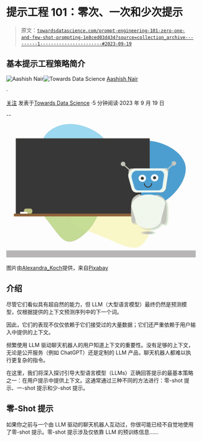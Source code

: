 # 提示工程 101：零次、一次和少次提示

> 原文：[`towardsdatascience.com/prompt-engineering-101-zero-one-and-few-shot-prompting-1e8ced03d434?source=collection_archive---------1-----------------------#2023-09-19`](https://towardsdatascience.com/prompt-engineering-101-zero-one-and-few-shot-prompting-1e8ced03d434?source=collection_archive---------1-----------------------#2023-09-19)

## 基本提示工程策略简介

[](https://medium.com/@aashishnair?source=post_page-----1e8ced03d434--------------------------------)![Aashish Nair](https://medium.com/@aashishnair?source=post_page-----1e8ced03d434--------------------------------)[](https://towardsdatascience.com/?source=post_page-----1e8ced03d434--------------------------------)![Towards Data Science](https://towardsdatascience.com/?source=post_page-----1e8ced03d434--------------------------------) [Aashish Nair](https://medium.com/@aashishnair?source=post_page-----1e8ced03d434--------------------------------)

·

[关注](https://medium.com/m/signin?actionUrl=https%3A%2F%2Fmedium.com%2F_%2Fsubscribe%2Fuser%2F3087ba81e065&operation=register&redirect=https%3A%2F%2Ftowardsdatascience.com%2Fprompt-engineering-101-zero-one-and-few-shot-prompting-1e8ced03d434&user=Aashish+Nair&userId=3087ba81e065&source=post_page-3087ba81e065----1e8ced03d434---------------------post_header-----------) 发表于[Towards Data Science](https://towardsdatascience.com/?source=post_page-----1e8ced03d434--------------------------------) ·5 分钟阅读·2023 年 9 月 19 日[](https://medium.com/m/signin?actionUrl=https%3A%2F%2Fmedium.com%2F_%2Fvote%2Ftowards-data-science%2F1e8ced03d434&operation=register&redirect=https%3A%2F%2Ftowardsdatascience.com%2Fprompt-engineering-101-zero-one-and-few-shot-prompting-1e8ced03d434&user=Aashish+Nair&userId=3087ba81e065&source=-----1e8ced03d434---------------------clap_footer-----------)

--

[](https://medium.com/m/signin?actionUrl=https%3A%2F%2Fmedium.com%2F_%2Fbookmark%2Fp%2F1e8ced03d434&operation=register&redirect=https%3A%2F%2Ftowardsdatascience.com%2Fprompt-engineering-101-zero-one-and-few-shot-prompting-1e8ced03d434&source=-----1e8ced03d434---------------------bookmark_footer-----------)![](img/dc425a1abba413deb8fc810c761d1831.png)

图片由[Alexandra_Koch](https://pixabay.com/users/alexandra_koch-621802/?utm_source=link-attribution&utm_medium=referral&utm_campaign=image&utm_content=7720802)提供，来自[Pixabay](https://pixabay.com//?utm_source=link-attribution&utm_medium=referral&utm_campaign=image&utm_content=7720802)

## 介绍

尽管它们看似具有超自然的能力，但 LLM（大型语言模型）最终仍然是预测模型，仅根据提供的上下文预测序列中的下一个词。

因此，它们的表现不仅仅依赖于它们接受过的大量数据；它们还严重依赖于用户输入中提供的上下文。

频繁使用 LLM 驱动聊天机器人的用户知道上下文的重要性。没有足够的上下文，无论是公开服务（例如 ChatGPT）还是定制的 LLM 产品，聊天机器人都难以执行更复杂的指令。

在这里，我们将深入探讨引导大型语言模型（LLMs）正确回答提示的最基本策略之一：在用户提示中提供上下文。这通常通过三种不同的方法进行：零-shot 提示、一-shot 提示和少-shot 提示。

## 零-Shot 提示

如果你之前与一个由 LLM 驱动的聊天机器人互动过，你很可能已经不自觉地使用了零-shot 提示。零-shot 提示涉及仅依靠 LLM 的预训练信息……
